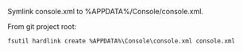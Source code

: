 Symlink console.xml to %APPDATA%/Console/console.xml. 

From git project root:

```
fsutil hardlink create %APPDATA%\Console\console.xml console.xml
```
